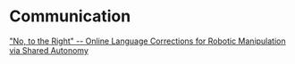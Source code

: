 # Communication

["No, to the Right" -- Online Language Corrections for Robotic Manipulation via Shared Autonomy](https://arxiv.org/abs/2301.02555)